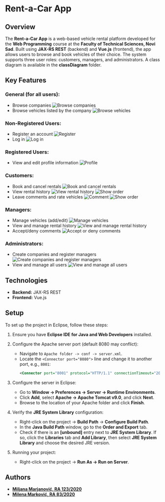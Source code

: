 # Rent-a-Car App

## Overview

The **Rent-a-Car App** is a web-based vehicle rental platform developed for the **Web Programming** course at the **Faculty of Technical Sciences, Novi Sad**. Built using **JAX-RS REST** (backend) and **Vue.js** (frontend), the app allows users to browse and book vehicles of their choice. The system supports three user roles: customers, managers, and administrators. A class diagram is available in the **classDiagram** folder.

## Key Features

### General (for all users):
- Browse companies
![Browse companies](https://github.com/MilenaM06/Rent-A-Car-App/blob/main/preview/final_pages/common/home.png)
- Browse vehicles listed by the company
![Browse vehicles](https://github.com/MilenaM06/Rent-A-Car-App/blob/main/preview/final_pages/common/selectedRentACar.png)

### Non-Registered Users:
- Register an account
![Register](https://github.com/MilenaM06/Rent-A-Car-App/blob/main/preview/final_pages/common/register.png)
- Log in
![Log in](https://github.com/MilenaM06/Rent-A-Car-App/blob/main/preview/final_pages/common/login.png)

### Registered Users:
- View and edit profile information
![Profile]( https://github.com/MilenaM06/Rent-A-Car-App/blob/main/preview/final_pages/common/userProfile.png)
### Customers:
- Book and cancel rentals
![Book and cancel rentals]( https://github.com/MilenaM06/Rent-A-Car-App/blob/main/preview/final_pages/customer/rentVehicle.png)
- View rental history
![View rental history](https://github.com/MilenaM06/Rent-A-Car-App/blob/main/preview/final_pages/customer/orders.png)
![Show order]( https://github.com/MilenaM06/Rent-A-Car-App/blob/main/preview/final_pages/customer/showOrder.png)
- Leave comments and rate vehicles
![Comment]( https://github.com/MilenaM06/Rent-A-Car-App/blob/main/preview/final_pages/customer/comment.png)
![Show order]( https://github.com/MilenaM06/Rent-A-Car-App/blob/main/preview/final_pages/customer/showOrder.png)

### Managers:
- Manage vehicles (add/edit)
![Manage vehicles](https://github.com/MilenaM06/Rent-A-Car-App/blob/main/preview/final_pages/manager/addVehicle.png)
- View and manage rental history
![View and manage rental history](https://github.com/MilenaM06/Rent-A-Car-App/blob/main/preview/final_pages/manager/orders.png)
- Accept/deny comments
![Accept or deny comments](https://github.com/MilenaM06/Rent-A-Car-App/blob/main/preview/final_pages/manager/comments.png)

### Administrators:
- Create companies and register managers
![Create companies and register managers](https://github.com/MilenaM06/Rent-A-Car-App/blob/main/preview/final_pages/admin/registerObject.png)
- View and manage all users
![View and manage all users](https://github.com/MilenaM06/Rent-A-Car-App/blob/main/preview/final_pages/admin/userProfiles.png)

## Technologies
- **Backend:** JAX-RS REST
- **Frontend:** Vue.js

## Setup

To set up the project in Eclipse, follow these steps:

1. Ensure you have **Eclipse IDE for Java and Web Developers** installed.

2. Configure the Apache server port (default 8080 may conflict):
    - Navigate to `Apache folder -> conf -> server.xml`.
    - Locate the `<Connector port="8080">` line and change it to another port, e.g., `8001`:
      ```xml
      <Connector port="8001" protocol="HTTP/1.1" connectionTimeout="20000" redirectPort="8443" />
      ```

3. Configure the server in Eclipse:
    - Go to **Window -> Preferences -> Server -> Runtime Environments**.
    - Click **Add**, select **Apache -> Apache Tomcat v9.0**, and click **Next**.
    - Browse to the location of your Apache folder and click **Finish**.

4. Verify the **JRE System Library** configuration:
    - Right-click on the project -> **Build Path** -> **Configure Build Path**.
    - In the **Java Build Path** window, go to the **Order and Export** tab.
    - Check if there is an **[unbound]** entry next to **JRE System Library**. If so, click the **Libraries** tab and **Add Library**, then select **JRE System Library** and choose the desired JRE version.

5. Running your project:
    - Right-click on the project -> **Run As -> Run on Server**.

## Authors
- [**Miljana Marjanović, RA 123/2020**](https://github.com/MiljanaMa)
- [**Milena Marković, RA 83/2020**](https://github.com/MilenaM06)
